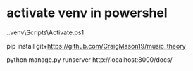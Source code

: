 # activate venv in powershel
.\.venv\Scripts\Activate.ps1


pip install git+https://github.com/CraigMason19/music_theory




python manage.py runserver
http://localhost:8000/docs/